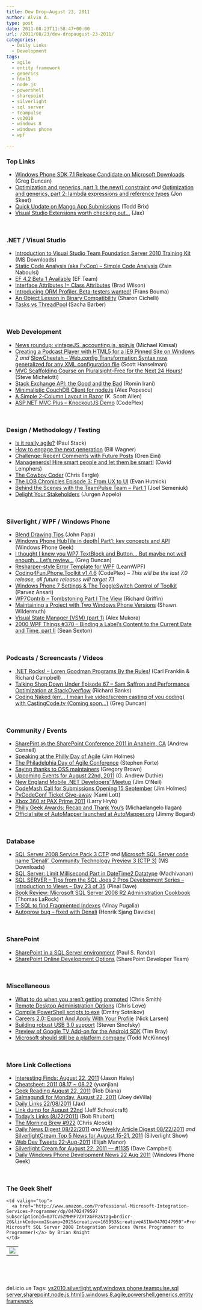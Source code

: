 ```yaml
---
title: Dew Drop–August 23, 2011
author: Alvin A.
type: post
date: 2011-08-23T11:58:47+00:00
url: /2011/08/23/dew-dropaugust-23-2011/
categories:
  - Daily Links
  - Development
tags:
  - agile
  - entity framework
  - generics
  - html5
  - node.js
  - powershell
  - sharepoint
  - silverlight
  - sql server
  - teampulse
  - vs2010
  - windows 8
  - windows phone
  - wpf

---
```

### <a name="top"></a>Top Links

  * <a href="http://coolthingoftheday.blogspot.com/2011/08/phone-sdk-71-release-candidate-on.html" target="_blank">Windows Phone SDK 7.1 Release Candidate on Microsoft Downloads</a> (Greg Duncan)
  * [Optimization and generics, part 1: the new() constraint][1] _and_ [Optimization and generics, part 2: lambda expressions and reference types][2] (Jon Skeet)
  * [Quick Update on Mango App Submissions][3] (Todd Brix)
  * [Visual Studio Extensions worth checking out&#8230;][4] (Jax)

&#160;

### <a name="dotnet"></a>.NET / Visual Studio

  * [Introduction to Visual Studio Team Foundation Server 2010 Training Kit][5] (MS Downloads)
  * [Static Code Analysis (aka FxCop) – Simple Code Analysis][6] (Zain Naboulsi)
  * [EF 4.2 Beta 1 Available][7] (EF Team)
  * [Interface Attributes != Class Attributes][8] (Brad Wilson)
  * [Introducing ORM Profiler. Beta-testers wanted!][9] (Frans Bouma)
  * [An Object Lesson in Binary Compatibility][10] (Sharon Cichelli)
  * [Tasks vs ThreadPool][11] (Sacha Barber)

&#160;

### <a name="web"></a>Web Development

  * [News roundup: vintageJS, accounting.js, spin.js][12] (Michael Kimsal)
  * [Creating a Podcast Player with HTML5 for a IE9 Pinned Site on Windows 7][13] _and_ [SlowCheetah &#8211; Web.config Transformation Syntax now generalized for any XML configuration file][14] (Scott Hanselman)
  * [MVC Scaffolding Course on Pluralsight–Free for the Next 24 Hours!][15] (Steve Michelotti)
  * [Stack Exchange API: the Good and the Bad][16] (Romin Irani)
  * <a href="http://nosql.mypopescu.com/post/9285152144/minimalistic-couchdb-client-for-node-js" target="_blank">Minimalistic CouchDB Client for node.js</a> (Alex Popescu)
  * [A Simple 2-Column Layout in Razor][17] (K. Scott Allen)
  * <a href="http://mvcplus.codeplex.com/releases/view/72096" target="_blank">ASP.NET MVC Plus &#8211; KnockoutJS Demo</a> (CodePlex)

&#160;

### <a name="design"></a>Design / Methodology / Testing

  * [Is it really agile?][18] (Paul Stack)
  * [How to engage the next generation][19] (Bill Wagner)
  * [Challenge: Recent Comments with Future Posts][20] (Oren Eini)
  * [Managenerds! Hire smart people and let them be smart!][21] (David Lemphers)
  * [The Cowboy Coder][22] (Chris Eargle)
  * [The LOB Chronicles Episode 3: From UX to UI][23] (Evan Hutnick)
  * [Behind the Scenes with the TeamPulse Team – Part 1][24] (Joel Semeniuk)
  * [Delight Your Stakeholders][25] (Jurgen Appelo)

&#160;

### <a name="silverlight"></a>Silverlight / WPF / Windows Phone

  * [Blend Drawing Tips][26] (John Papa)
  * [Windows Phone HubTile in depth| Part1: key concepts and API][27] (Windows Phone Geek)
  * [I thought I knew you WP7 TextBlock and Button&#8230; But maybe not well enough&#8230; Let&#8217;s review&#8230;][28] (Greg Duncan)
  * [Resharper-style Error Template for WPF][29] (LearnWPF)
  * <a href="http://coding4fun.codeplex.com/releases/view/72089" target="_blank">Coding4Fun.Phone.Toolkit v1.4.6</a> (CodePlex) _– This will be the last 7.0 release, all future releases will target 7.1_
  * [Windows Phone 7 Settings & The ToggleSwitch Control of Toolkit][30] (Parvez Ansari)
  * [WP7Contrib – Tombstoning Part I The View][31] (Richard Griffin)
  * [Maintaining a Project with Two Windows Phone Versions][32] (Shawn Wildermuth)
  * [Visual State Manager (VSM) (part 1)][33] (Alex Mukora)
  * <a href="http://wpf.2000things.com/2011/08/23/370-binding-a-labels-content-to-the-current-date-and-time-part-ii/" target="_blank">2000 WPF Things #370 – Binding a Label’s Content to the Current Date and Time, part II</a> (Sean Sexton)

&#160;

### <a name="podcasts"></a>Podcasts / Screencasts / Videos

  * <a href="http://www.dotnetrocks.com/default.aspx?ShowNum=691" target="_blank">.NET Rocks! &#8211; Loren Goodman Programs By the Rules!</a> (Carl Franklin & Richard Campbell)
  * <a href="http://feedproxy.google.com/~r/TalkingShopDownUnder/~3/K8KDeZB2chg/episode-67-sam-saffron-and-performance.html" target="_blank">Talking Shop Down Under Episode 67 &#8211; Sam Saffron and Performance Optimization at StackOverflow</a> (Richard Banks)
  * [Coding Naked (err&#8230; I mean live video/screen casting of you coding) with CastingCode.tv (Coming soon&#8230;)][34] (Greg Duncan)

&#160;

### <a name="events"></a>Community / Events

  * [SharePint @ the SharePoint Conference 2011 in Anaheim, CA][35] (Andrew Connell)
  * [Speaking at the Philly Day of Agile][36] (Jim Holmes)
  * [The Philadelphia Day of Agile Conference][37] (Stephen Forte)
  * [Saying thanks to OSS maintainers][38] (Gregory Brown)
  * [Upcoming Events for August 22nd, 2011][39] (G. Andrew Duthie)
  * [New England Mobile .NET Developers&#8217; Meetup][40] (Jim O’Neil)
  * [CodeMash Call for Submissions Opening 15 September][41] (Jim Holmes)
  * [PyCodeConf Ticket Give-away][42] (Kami Lott)
  * [Xbox 360 at PAX Prime 2011][43] (Larry Hryb)
  * <a href="http://geekadelphia.com/2011/08/22/philly-geek-rewards-recap-and-thank-yous/" target="_blank">Philly Geek Awards: Recap and Thank You&#8217;s</a> (Michaelangelo Ilagan)
  * [Official site of AutoMapper launched at AutoMapper.org][44] (Jimmy Bogard)

&#160;

### <a name="db"></a>Database

  * [SQL Server 2008 Service Pack 3 CTP][45] _and_ <a href="http://feedproxy.google.com/~r/MicrosoftDownloadCenter/~3/mFMLjaeJ8OI/details.aspx" target="_blank">Microsoft SQL Server code name &#8216;Denali&#8217;, Community Technology Preview 3 (CTP 3)</a> (MS Downloads)
  * [SQL Server: Limit Millisecond Part in DateTime2 Datatype][46] (Madhivanan)
  * [SQL SERVER – Tips from the SQL Joes 2 Pros Development Series – Introduction to Views – Day 23 of 35][47] (Pinal Dave)
  * [Book Review: Microsoft SQL Server 2008 R2 Administration Cookbook][48] (Thomas LaRock)
  * [T-SQL to find Fragmented Indexes][49] (Vinay Pugalia)
  * <a href="http://www.sqlservercentral.com/blogs/sqlservernotesfromthefield/archive/2011/08/23/autogrow-bug-_1320_-fixed-with-denali.aspx" target="_blank">Autogrow bug – fixed with Denali</a> (Henrik Sjang Davidse)

&#160;

### <a name="sp"></a>SharePoint

  * [SharePoint in a SQL Server environment][50] (Paul S. Randal)
  * [SharePoint Online Development Options][51] (SharePoint Developer Team)

&#160;

### <a name="misc"></a>Miscellaneous

  * [What to do when you aren&#8217;t getting promoted][52] (Chris Smith)
  * [Remote Desktop Administration Options][53] (Chris Love)
  * [Compile PowerShell scripts to exe][54] (Dmitry Sotnikov)
  * [Careers 2.0: Export And Apply With Your Profile][55] (Nick Larsen)
  * [Building robust USB 3.0 support][56] (Steven Sinofsky)
  * [Preview of Google TV Add-on for the Android SDK][57] (Tim Bray)
  * [Microsoft should still be a platform company][58] (Todd McKinney)

&#160;

### <a name="links"></a>More Link Collections

  * [Interesting Finds: August 22, 2011][59] (Jason Haley)
  * [Cheatsheet: 2011 08.17 ~ 08.22][60] (yuanjian)
  * [Geek Reading August 22, 2011][61] (Rob Diana)
  * [Salmagundi for Monday, August 22, 2011][62] (Joey deVilla)
  * [Daily Links 22/08/2011][63] (Jax)
  * [Link dump for August 22nd][64] (Jeff Schoolcraft)
  * [Today&#8217;s Links (8/22/2011)][65] (Bob Rhubart)
  * [The Morning Brew #922][66] (Chris Alcock)
  * [Daily News Digest 08/22/2011][67] _and_ [Weekly Article Digest 08/22/2011][68] _and_ [SilverlightCream Top 5 News for August 15-21, 2011][69] (Silverlight Show)
  * <a href="http://webdevtweets.blogspot.com/2011/08/22-aug-2011.html" target="_blank">Web Dev Tweets 22-Aug-2011</a> (Elijah Manor)
  * [Silverlight Cream for August 22, 2011 &#8212; #1135][70] (Dave Campbell)
  * [Daily Windows Phone Development News 22 Aug 2011][71] (Windows Phone Geek)

&#160;

### <a name="shelf"></a>The Geek Shelf

<table border="0" cellspacing="0" cellpadding="0">
  <tr>
    <td>
      <img data-recalc-dims="1" decoding="async" src="https://i0.wp.com/ecx.images-amazon.com/images/I/51pnGZioH6L._SL160_.jpg?w=660" />
    </td>
    
    <td valign="top">
      <a href="http://www.amazon.com/Professional-Microsoft-Integration-Services-Programmer/dp/0470247959?SubscriptionId=0JTCV5ZMHMF7ZYTXGFR2&tag=brdicr-20&linkCode=xm2&camp=2025&creative=165953&creativeASIN=0470247959">Professional Microsoft SQL Server 2008 Integration Services (Wrox Programmer to Programmer)</a> by Brian Knight
    </td>
  </tr>
</table>

&#160;

<div style="padding-bottom: 0px; margin: 0px; padding-left: 0px; padding-right: 0px; display: inline; float: none; padding-top: 0px" id="scid:C16BAC14-9A3D-4c50-9394-FBFEF7A93539:3fbf1f46-c3a9-4c39-a2c8-2f034d2aaabb" class="wlWriterEditableSmartContent">
  <!--dotnetkickit-->
</div>

&#160;

<div style="padding-bottom: 0px; margin: 0px; padding-left: 0px; padding-right: 0px; display: inline; float: none; padding-top: 0px" id="scid:0767317B-992E-4b12-91E0-4F059A8CECA8:5be3ccec-afc4-4fd6-b6db-f3ba7644f640" class="wlWriterEditableSmartContent">
  del.icio.us Tags: <a href="http://del.icio.us/popular/vs2010" rel="tag">vs2010</a>,<a href="http://del.icio.us/popular/silverlight" rel="tag">silverlight</a>,<a href="http://del.icio.us/popular/wpf" rel="tag">wpf</a>,<a href="http://del.icio.us/popular/windows+phone" rel="tag">windows phone</a>,<a href="http://del.icio.us/popular/teampulse" rel="tag">teampulse</a>,<a href="http://del.icio.us/popular/sql+server" rel="tag">sql server</a>,<a href="http://del.icio.us/popular/sharepoint" rel="tag">sharepoint</a>,<a href="http://del.icio.us/popular/node.js" rel="tag">node.js</a>,<a href="http://del.icio.us/popular/html5" rel="tag">html5</a>,<a href="http://del.icio.us/popular/windows+8" rel="tag">windows 8</a>,<a href="http://del.icio.us/popular/agile" rel="tag">agile</a>,<a href="http://del.icio.us/popular/powershell" rel="tag">powershell</a>,<a href="http://del.icio.us/popular/generics" rel="tag">generics</a>,<a href="http://del.icio.us/popular/entity+framework" rel="tag">entity framework</a>
</div>

 [1]: http://feedproxy.google.com/~r/JonSkeetCodingBlog/~3/9OK-4m3wBiU/optimization-and-generics-part-1-the-new-constraint.aspx
 [2]: http://feedproxy.google.com/~r/JonSkeetCodingBlog/~3/cXsL5tTiNHw/optimization-and-generics-part-2-lambda-expressions-and-reference-types.aspx
 [3]: http://windowsteamblog.com/windows_phone/b/wpdev/archive/2011/08/22/quick-update-on-mango-app-submissions.aspx
 [4]: http://feedproxy.google.com/~r/parsimonyjax/~3/vIdWjMKqDKI/visual-studio-extensions-worth-checking.html
 [5]: http://feedproxy.google.com/~r/MicrosoftDownloadCenter/~3/SxB5CsuxANI/details.aspx
 [6]: http://feedproxy.google.com/~r/zainnab/~3/SvbLUNAdezM/static-code-analysis-aka-fxcop-simple-code-analysis.aspx
 [7]: http://blogs.msdn.com/b/adonet/archive/2011/08/22/ef-4-2-beta-1-available.aspx
 [8]: http://feedproxy.google.com/~r/BradWilson/~3/9jcdZ22rHMo/interface-attributes-class-attributes.html
 [9]: http://feedproxy.google.com/~r/FransBouma/~3/nd63J0-aw6U/introducing-orm-profiler-beta-testers-wanted.aspx
 [10]: http://feedproxy.google.com/~r/LosTechies/~3/rvFd84LkRmI/
 [11]: http://sachabarber.net/?p=983
 [12]: http://feedproxy.google.com/~r/jsmag/~3/TD6-0IxxOUA/
 [13]: http://feedproxy.google.com/~r/ScottHanselman/~3/5lHHrkqImmc/CreatingAPodcastPlayerWithHTML5ForAIE9PinnedSiteOnWindows7.aspx
 [14]: http://feedproxy.google.com/~r/ScottHanselman/~3/f93ylyXk6rg/SlowCheetahWebconfigTransformationSyntaxNowGeneralizedForAnyXMLConfigurationFile.aspx
 [15]: http://feedproxy.google.com/~r/SteveMichelotti/~3/eDdhqQvBKyE/mvc-scaffolding-course-on-pluralsightndashfree-for-the-next-24-hours.aspx
 [16]: http://feedproxy.google.com/~r/ProgrammableWeb/~3/ki1siCfo7WA/
 [17]: http://odetocode.com/Blogs/scott/archive/2011/08/21/a-simple-2-column-layout-in-razor.aspx
 [18]: http://paulstack.co.uk/blog/post.aspx?id=301c05cf-edc2-45e0-8697-ea7782412df8
 [19]: http://feedproxy.google.com/~r/billwagner/~3/BZGc4BNSs8c/Howtoengagethenextgeneration
 [20]: http://feedproxy.google.com/~r/AyendeRahien/~3/UT-BeUpoNpU/challenge-recent-comments-with-future-posts
 [21]: http://lemphers.com/blog/?p=43
 [22]: http://www.kodefuguru.com/post/2011/08/22/The-Cowboy-Coder.aspx
 [23]: http://feedproxy.google.com/~r/Telerik/~3/e0N4ETH2dJQ/the-lob-chronicles-episode-3-from-ux-to-ui.aspx
 [24]: http://feedproxy.google.com/~r/TeamPulse/~3/YKaZWvKp72E/behind-the-scenes-with-the-teampulse-team-ndash-part-1.aspx
 [25]: http://feedproxy.google.com/~r/noop/~3/JopzMWFqaW4/delight-your-stakeholders.html
 [26]: http://feedproxy.google.com/~r/JohnPapa/~3/t2J3oAPccgU/blend-drawing-tips
 [27]: http://www.windowsphonegeek.com/articles/Windows-Phone-HubTile-in-depth-Part1-key-concepts-and-API
 [28]: http://coolthingoftheday.blogspot.com/2011/08/i-thought-i-knew-you-wp7-textblock-and.html
 [29]: http://learnwpf.com/post/2011/08/22/Resharper-style-Error-Template-for-WPF.aspx
 [30]: http://mobile.dzone.com/news/windows-phone-7-settings
 [31]: http://blogs.xamlninja.com/wp7/wp7contrib-tombstoning-part-i-the-view
 [32]: http://wildermuth.com/2011/08/23/Maintaining_a_Project_with_Two_Windows_Phone_Versions
 [33]: http://expressioniq.com/?p=3173
 [34]: http://coolthingoftheday.blogspot.com/2011/08/coding-naked-err-i-mean-live.html
 [35]: http://feedproxy.google.com/~r/AndrewConnell/~3/jlC3iSc1veU/sharepint-the-sharepoint-conference-2011-in-anaheim-ca.aspx
 [36]: http://feedproxy.google.com/~r/Frazzleddad/~3/-XsuDqW1vho/speaking-at-philly-day-of-agile.html
 [37]: http://feedproxy.google.com/~r/StephenFortesBlog/~3/4GnSfAacm1E/PermaLink,guid,0e5b76c1-175d-4f8e-a8ed-ecd592b231c7.aspx
 [38]: http://feedproxy.google.com/~r/Rubyflow/~3/c4YFPhFKyX0/6388-saying-thanks-to-oss-maintainers
 [39]: http://feeds.devhammer.net/~r/devhammer/~3/64gnRLkyPMs/upcoming-events-for-august-22nd-2011
 [40]: http://blogs.msdn.com/b/jimoneil/archive/2011/08/22/new-england-mobile-net-developers-meetup.aspx
 [41]: http://feedproxy.google.com/~r/Frazzleddad/~3/JKJdeMkIqfY/codemash-call-for-submissions-opening.html
 [42]: https://github.com/blog/912-pycodeconf-ticket-give-away
 [43]: http://feedproxy.google.com/~r/MajorNelson/~3/_sbXkgyv62s/
 [44]: http://feedproxy.google.com/~r/LosTechies/~3/6YWxXSasFjU/
 [45]: http://feedproxy.google.com/~r/MicrosoftDownloadCenter/~3/i3N49F70fzQ/details.aspx
 [46]: http://feedproxy.google.com/~r/sqlservercurry/blog/~3/sEEhJIUGM7c/sql-server-limit-millisecond-datetime2.html
 [47]: http://blog.sqlauthority.com/2011/08/23/sql-server-tips-from-the-sql-joes-2-pros-development-series-introduction-to-views-day-23-of-35/
 [48]: http://feedproxy.google.com/~r/sqlserverpedia/~3/zA18RezOVO0/
 [49]: http://www.sqlservercentral.com/blogs/juggling_with_sql/archive/2011/08/22/t-sql-to-find-fragmented-indexes.aspx
 [50]: http://feedproxy.google.com/~r/PaulSRandal/~3/U_74FHIRuWM/post.aspx
 [51]: http://blogs.msdn.com/b/sharepointdev/archive/2011/08/22/sharepoint-online-development-options.aspx
 [52]: http://feedproxy.google.com/~r/achrissmith/~3/hgSjmpnOO-Y/what-to-do-when-you-arent-getting.html
 [53]: http://professionalaspnet.com/archive/2011/08/22/Remote-Desktop-Administration-Options.aspx
 [54]: http://dmitrysotnikov.wordpress.com/2011/08/22/compile-powershell-scripts-to-exe/
 [55]: http://blog.stackoverflow.com/2011/08/careers-2-0-export-and-apply-with-your-profile/
 [56]: http://blogs.msdn.com/b/b8/archive/2011/08/22/building-robust-usb-3-0-support.aspx
 [57]: http://feedproxy.google.com/~r/blogspot/hsDu/~3/Z3ZCHdaEgoY/preview-of-google-tv-add-on-for-android.html
 [58]: http://feedproxy.google.com/~r/Winextra/~3/ndAttOTBY0M/
 [59]: http://jasonhaley.com/blog/post.aspx?id=d49f5f11-7356-4b77-998c-bd161fd162ff
 [60]: http://weblogs.asp.net/yuanjian/archive/2011/08/22/cheatsheet-2011-08-17-08-22.aspx
 [61]: http://feedproxy.google.com/~r/RegularGeek/~3/vd33JewUiuw/
 [62]: http://www.globalnerdy.com/2011/08/22/salmagundi-for-monday-august-22-2011/
 [63]: http://feedproxy.google.com/~r/parsimonyjax/~3/AdMqxafVrLY/daily-links-22082011.html
 [64]: http://thequeue.net/blog/2011/08/22/link-dump-for-august-22nd-2/
 [65]: http://feedproxy.google.com/~r/brhubartOTN/~3/ZDoIP9bhOpw/today_s_links_8_22
 [66]: http://feedproxy.google.com/~r/ReflectivePerspective/~3/Lc4EVbSGT5Q/
 [67]: http://feedproxy.google.com/~r/silverlightshow/~3/maw0RllF2a4/Daily-News-Digest-08-22-2011.aspx
 [68]: http://feedproxy.google.com/~r/silverlightshow/~3/YBbsDQr_2sU/Weekly-Article-Digest-08-22-2011.aspx
 [69]: http://feedproxy.google.com/~r/silverlightshow/~3/gTgI1UXaD88/SilverlightCream-Top-5-News-for-August-15-21-2011.aspx
 [70]: http://geekswithblogs.net/WynApseTechnicalMusings/archive/2011/08/22/146637.aspx
 [71]: http://www.windowsphonegeek.com/news/daily-windows-phone-development-news-22-aug-2011